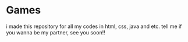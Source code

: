 # Games
i made this repository for all my codes in html, css, java and etc. tell me if you wanna be my partner, see you soon!!
